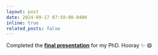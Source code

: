 ```yaml
---
layout: post
date: 2024-09-17 07:59:00-0400
inline: true
related_posts: false
---
```


Completed the <a href="https://demography.cass.anu.edu.au/events/living-longer-and-healthier-advancement-methodology-and-understanding-health-expectancy"> **final presentation**</a> for my PhD. Hooray :sparkles: :smile:

